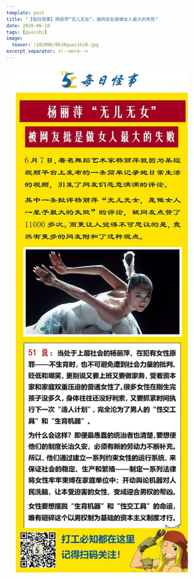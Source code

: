```yaml
---
template: post
title: "【每日怪事】杨丽萍“无儿无女”，被网友批是做女人最大的失败"
date: 2020-06-10
tags: [guaishi]
image:
  teaser: /202006/0610guaishi0.jpg
excerpt_separator: <!--more-->
---
```


<div style="text-align:center;color:grey"><img src="/images/202006/0610guaishi.jpg" width="90%"></div><br>


